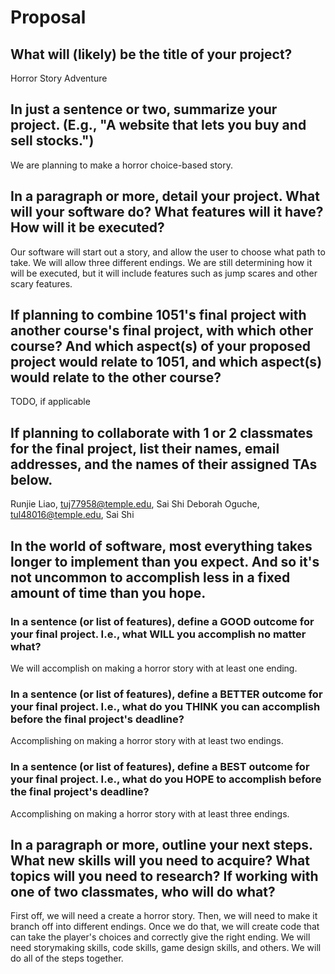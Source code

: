 # Proposal

## What will (likely) be the title of your project?

Horror Story Adventure

## In just a sentence or two, summarize your project. (E.g., "A website that lets you buy and sell stocks.")

We are planning to make a horror choice-based story.

## In a paragraph or more, detail your project. What will your software do? What features will it have? How will it be executed?

Our software will start out a story, and allow the user to choose what path to take. We will allow three different endings. We are still determining how it will be executed, but it will include features such as jump scares and other scary features.

## If planning to combine 1051's final project with another course's final project, with which other course? And which aspect(s) of your proposed project would relate to 1051, and which aspect(s) would relate to the other course?

TODO, if applicable

## If planning to collaborate with 1 or 2 classmates for the final project, list their names, email addresses, and the names of their assigned TAs below.

Runjie Liao, tuj77958@temple.edu, Sai Shi
Deborah Oguche, tul48016@temple.edu, Sai Shi

## In the world of software, most everything takes longer to implement than you expect. And so it's not uncommon to accomplish less in a fixed amount of time than you hope.

### In a sentence (or list of features), define a GOOD outcome for your final project. I.e., what WILL you accomplish no matter what?

We will accomplish on making a horror story with at least one ending.

### In a sentence (or list of features), define a BETTER outcome for your final project. I.e., what do you THINK you can accomplish before the final project's deadline?

Accomplishing on making a horror story with at least two endings.

### In a sentence (or list of features), define a BEST outcome for your final project. I.e., what do you HOPE to accomplish before the final project's deadline?

Accomplishing on making a horror story with at least three endings.

## In a paragraph or more, outline your next steps. What new skills will you need to acquire? What topics will you need to research? If working with one of two classmates, who will do what?

First off, we will need a create a horror story. Then, we will need to make it branch off into different endings. Once we do that, we will create code that can take the player's choices and correctly give the right ending. We will need storymaking skills, code skills, game design skills, and others. We will do all of the steps together.
